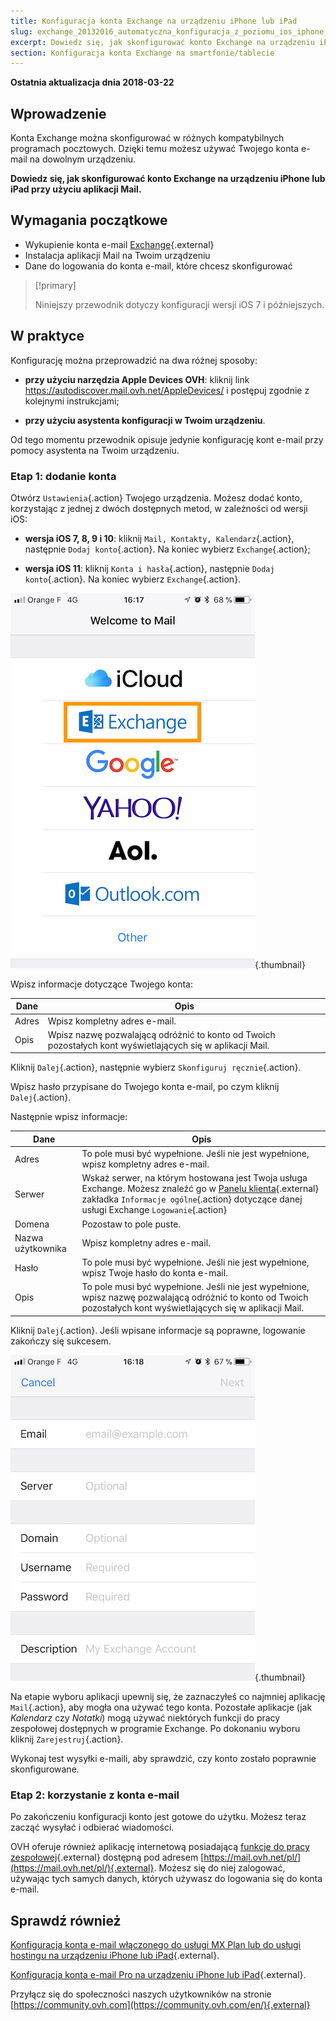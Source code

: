 ```yaml
---
title: Konfiguracja konta Exchange na urządzeniu iPhone lub iPad
slug: exchange_20132016_automatyczna_konfiguracja_z_poziomu_ios_iphone_-_ipad
excerpt: Dowiedz się, jak skonfigurować konto Exchange na urządzeniu iPhone lub iPad przy użyciu aplikacji Mail
section: Konfiguracja konta Exchange na smartfonie/tablecie
---
```


**Ostatnia aktualizacja dnia 2018-03-22**

## Wprowadzenie

Konta Exchange można skonfigurować w różnych kompatybilnych programach pocztowych. Dzięki temu możesz używać Twojego konta e-mail na dowolnym urządzeniu.

**Dowiedz się, jak skonfigurować konto Exchange na urządzeniu iPhone lub iPad przy użyciu aplikacji Mail.**

## Wymagania początkowe

- Wykupienie konta e-mail [Exchange](https://www.ovh.pl/emaile/){.external}
- Instalacja aplikacji Mail na Twoim urządzeniu
- Dane do logowania do konta e-mail, które chcesz skonfigurować

> [!primary]
>
> Niniejszy przewodnik dotyczy konfiguracji wersji iOS 7 i późniejszych.
>

## W praktyce

Konfigurację można przeprowadzić na dwa różnej sposoby:

- **przy użyciu narzędzia Apple Devices OVH**: kliknij link <https://autodiscover.mail.ovh.net/AppleDevices/> i postępuj zgodnie z kolejnymi instrukcjami;

- **przy użyciu asystenta konfiguracji w Twoim urządzeniu**.

Od tego momentu przewodnik opisuje jedynie konfigurację kont e-mail przy pomocy asystenta na Twoim urządzeniu.

### Etap 1: dodanie konta

Otwórz `Ustawienia`{.action} Twojego urządzenia. Możesz dodać konto, korzystając z jednej z dwóch dostępnych metod, w zależności od wersji iOS:

- **wersja iOS 7, 8, 9 i 10**: kliknij `Mail, Kontakty, Kalendarz`{.action}, następnie `Dodaj konto`{.action}. Na koniec wybierz `Exchange`{.action};

- **wersja iOS 11**: kliknij `Konta i hasła`{.action}, następnie `Dodaj konto`{.action}. Na koniec wybierz `Exchange`{.action}.

![Exchange](images/configuration-mail-exchange-ios-step1.png){.thumbnail}

Wpisz informacje dotyczące Twojego konta:

|Dane|Opis|
|---|---|
|Adres|Wpisz kompletny adres e-mail.|
|Opis|Wpisz nazwę pozwalającą odróżnić to konto od Twoich pozostałych kont wyświetlających się w aplikacji Mail.|

Kliknij `Dalej`{.action}, następnie wybierz `Skonfiguruj ręcznie`{.action}.

Wpisz hasło przypisane do Twojego konta e-mail, po czym kliknij `Dalej`{.action}.

Następnie wpisz informacje: 

|Dane|Opis|
|---|---|
|Adres|To pole musi być wypełnione. Jeśli nie jest wypełnione, wpisz kompletny adres e-mail.|
|Serwer|Wskaż serwer, na którym hostowana jest Twoja usługa Exchange. Możesz znaleźć go w [Panelu klienta](https://www.ovh.com/auth/?action=gotomanager){.external} zakładka `Informacje ogólne`{.action} dotyczące danej usługi Exchange `Logowanie`{.action}|
|Domena|Pozostaw to pole puste.|
|Nazwa użytkownika|Wpisz kompletny adres e-mail.|
|Hasło|To pole musi być wypełnione. Jeśli nie jest wypełnione, wpisz Twoje hasło do konta e-mail.|
|Opis|To pole musi być wypełnione. Jeśli nie jest wypełnione, wpisz nazwę pozwalającą odróżnić to konto od Twoich pozostałych kont wyświetlających się w aplikacji Mail.|

Kliknij `Dalej`{.action}. Jeśli wpisane informacje są poprawne, logowanie zakończy się sukcesem.

![Exchange](images/configuration-mail-exchange-ios-step2.png){.thumbnail}

Na etapie wyboru aplikacji upewnij się, że zaznaczyłeś co najmniej aplikację `Mail`{.action}, aby mogła ona używać tego konta. Pozostałe aplikacje (jak *Kalendarz* czy *Notatki*) mogą używać niektórych funkcji do pracy zespołowej dostępnych w programie Exchange. Po dokonaniu wyboru kliknij `Zarejestruj`{.action}. 

Wykonaj test wysyłki e-maili, aby sprawdzić, czy konto zostało poprawnie skonfigurowane.

### Etap 2: korzystanie z konta e-mail

Po zakończeniu konfiguracji konto jest gotowe do użytku. Możesz teraz zacząć wysyłać i odbierać wiadomości.

OVH oferuje również aplikację internetową posiadającą [funkcje do pracy zespołowej](https://www.ovh.pl/emaile/){.external} dostępną pod adresem [https://mail.ovh.net/pl/](https://mail.ovh.net/pl/){.external}. Możesz się do niej zalogować, używając tych samych danych, których używasz do logowania się do konta e-mail.

## Sprawdź również

[Konfiguracja konta e-mail włączonego do usługi MX Plan lub do usługi hostingu na urządzeniu iPhone lub iPad](https://docs.ovh.com/fr/emails/mail-mutualise-guide-configuration-iphone-ios-91/){.external}.

[Konfiguracja konta e-mail Pro na urządzeniu iPhone lub iPad](https://docs.ovh.com/fr/emails-pro/configuration-iphone/){.external}.

Przyłącz się do społeczności naszych użytkowników na stronie [https://community.ovh.com](https://community.ovh.com/en/){.external}